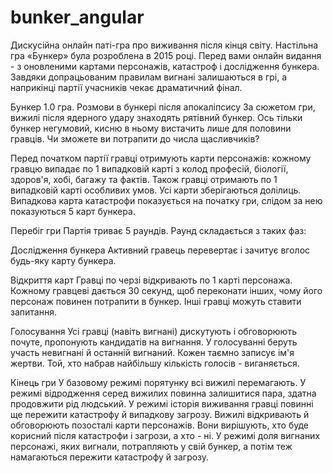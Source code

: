 # bunker_angular
Дискусійна онлайн паті-гра про виживання після кінця світу. Настільна гра «Бункер» була розроблена в 2015 році. Перед вами онлайн видання  - з оновленими картами персонажів, катастроф і дослідження бункера. Завдяки допрацьованим правилам вигнані залишаються в грі, а наприкінці партії учасників чекає драматичний фінал.

Бункер 1.0 гра. Розмови в бункері після апокаліпсису
За сюжетом гри, вижилі після ядерного удару знаходять рятівний бункер. Ось тільки бункер негумовий, кисню в ньому вистачить лише для половини гравців. Чи зможете ви потрапити до числа щасливчиків?

Перед початком партії гравці отримують карти персонажів: кожному гравцю випадає по 1 випадковій карті з колод професій, біології, здоров'я, хобі, багажу та фактів. Також гравці отримають по 1 випадковій карті особливих умов. Усі карти зберігаються долілиць. Випадкова карта катастрофи показується на початку гри, слідом за нею показуються 5 карт бункера.

Перебіг гри
Партія триває 5 раундів. Раунд складається з таких фаз:

Дослідження бункера
Активний гравець перевертає і зачитує вголос будь-яку карту бункера.

Відкриття карт
Гравці по черзі відкривають по 1 карті персонажа. Кожному гравцеві дається 30 секунд, щоб переконати інших, чому його персонаж повинен потрапити в бункер. Інші гравці можуть ставити запитання.

Голосування
Усі гравці (навіть вигнані) дискутують і обговорюють почуте, пропонують кандидатів на вигнання. У голосуванні беруть участь невигнані й останній вигнаний. Кожен таємно записує ім'я жертви. Той, хто набрав найбільшу кількість голосів - виганяється.

Кінець гри
У базовому режимі порятунку всі вижилі перемагають.
У режимі відродження серед вижилих повинна залишитися пара, здатна продовжити рід людський.
У режимі історія виживання гравці повинні ще пережити катастрофу й випадкову загрозу. Вижилі відкривають й обговорюють позосталі карти персонажів. Вони вирішують, хто буде корисний після катастрофи і загрози, а хто - ні.
У режимі доля вигнаних персонажі, яких вигнали, потрапляють у свій бункер, а потім теж намагаються пережити катастрофу й загрозу.
